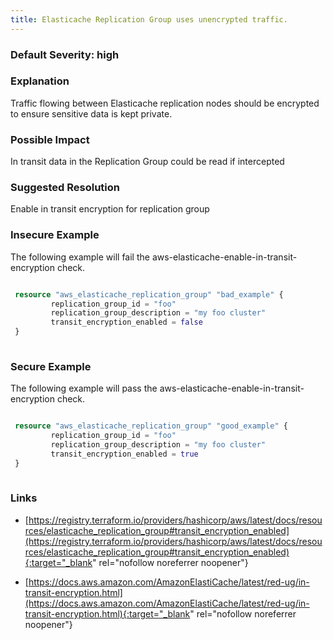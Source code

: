 ```yaml
---
title: Elasticache Replication Group uses unencrypted traffic.
---
```


### Default Severity: <span class="severity high">high</span>

### Explanation

Traffic flowing between Elasticache replication nodes should be encrypted to ensure sensitive data is kept private.

### Possible Impact
In transit data in the Replication Group could be read if intercepted

### Suggested Resolution
Enable in transit encryption for replication group


### Insecure Example

The following example will fail the aws-elasticache-enable-in-transit-encryption check.
```terraform

 resource "aws_elasticache_replication_group" "bad_example" {
         replication_group_id = "foo"
         replication_group_description = "my foo cluster"
         transit_encryption_enabled = false
 }
 
```



### Secure Example

The following example will pass the aws-elasticache-enable-in-transit-encryption check.
```terraform

 resource "aws_elasticache_replication_group" "good_example" {
         replication_group_id = "foo"
         replication_group_description = "my foo cluster"
         transit_encryption_enabled = true
 }
 
```



### Links


- [https://registry.terraform.io/providers/hashicorp/aws/latest/docs/resources/elasticache_replication_group#transit_encryption_enabled](https://registry.terraform.io/providers/hashicorp/aws/latest/docs/resources/elasticache_replication_group#transit_encryption_enabled){:target="_blank" rel="nofollow noreferrer noopener"}

- [https://docs.aws.amazon.com/AmazonElastiCache/latest/red-ug/in-transit-encryption.html](https://docs.aws.amazon.com/AmazonElastiCache/latest/red-ug/in-transit-encryption.html){:target="_blank" rel="nofollow noreferrer noopener"}



